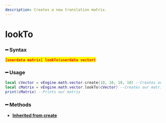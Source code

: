 ```yaml
---
description: Creates a new translation matrix.
---
```


# lookTo

### ━ Syntax

<mark style="color:red;">**`[userdata matrix] lookTo(userdata vector)`**</mark>

### ━ Usage

```lua
local cVector = vEngine.math.vector.create(10, 10, 10, 10) --Creates our vector
local cMatrix = vEngine.math.vector.lookTo(cVector) --Creates our matrix
print(cMatrix) --Prints our matrix
```

### **━ Methods**

* [**Inherited from create**](create.md)